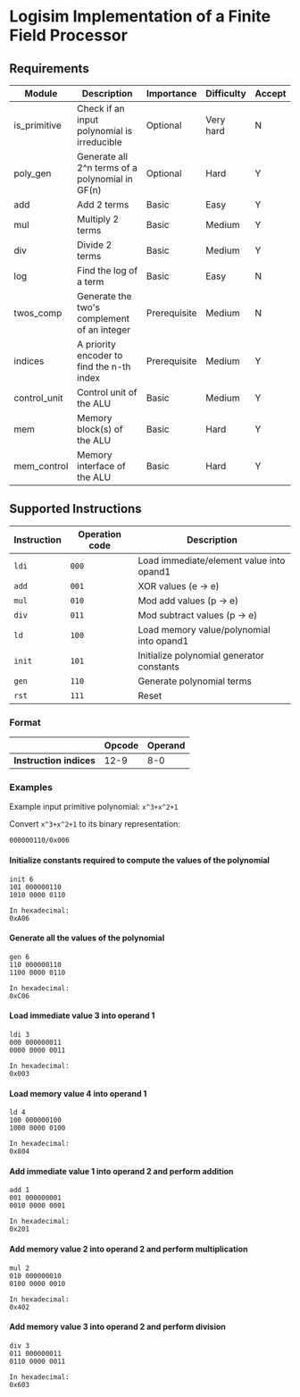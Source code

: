 # Logisim Implementation of a Finite Field Processor

## Requirements

|Module|Description|Importance|Difficulty|Accept|
|------|----------|------|------|------|
|is_primitive|Check if an input polynomial is irreducible|Optional|Very hard|N|
|poly_gen|Generate all 2^n terms of a polynomial in GF(n)|Optional|Hard|Y|
|add|Add 2 terms|Basic|Easy|Y|
|mul|Multiply 2 terms|Basic|Medium|Y|
|div|Divide 2 terms|Basic|Medium|Y|
|log|Find the log of a term|Basic|Easy|N|
|twos_comp|Generate the two's complement of an integer|Prerequisite|Medium|N|
|indices|A priority encoder to find the n-th index|Prerequisite|Medium|Y|
|control_unit|Control unit of the ALU|Basic|Medium|Y|
|mem|Memory block(s) of the ALU|Basic|Hard|Y|
|mem_control|Memory interface of the ALU|Basic|Hard|Y|

## Supported Instructions

|Instruction|Operation code|Description|
|-----------|--------------|-----------|
|`ldi`|`000`|Load immediate/element value into opand1|
|`add`|`001`|XOR values (e -> e)|
|`mul`|`010`|Mod add values (p -> e)|
|`div`|`011`|Mod subtract values (p -> e)|
|`ld`|`100`|Load memory value/polynomial into opand1|
|`init`|`101`|Initialize polynomial generator constants|
|`gen`|`110`|Generate polynomial terms|
|`rst`|`111`|Reset|

### Format

| |Opcode|Operand|
|-|------|-------|
|__Instruction indices__|12-9|8-0|

### Examples

Example input primitive polynomial: `x^3+x^2+1`

Convert `x^3+x^2+1` to its binary representation:

`000000110/0x006`

#### Initialize constants required to compute the values of the polynomial
```
init 6
101 000000110
1010 0000 0110

In hexadecimal:
0xA06
```

#### Generate all the values of the polynomial
```
gen 6
110 000000110
1100 0000 0110

In hexadecimal:
0xC06
```

#### Load immediate value 3 into operand 1
```
ldi 3
000 000000011
0000 0000 0011

In hexadecimal:
0x003
```

#### Load memory value 4 into operand 1
```
ld 4
100 000000100
1000 0000 0100

In hexadecimal:
0x804
```

#### Add immediate value 1 into operand 2 and perform addition
```
add 1
001 000000001
0010 0000 0001

In hexadecimal:
0x201
```

#### Add memory value 2 into operand 2 and perform multiplication
```
mul 2
010 000000010
0100 0000 0010

In hexadecimal:
0x402
```

#### Add memory value 3 into operand 2 and perform division
```
div 3
011 000000011
0110 0000 0011

In hexadecimal:
0x603
```
